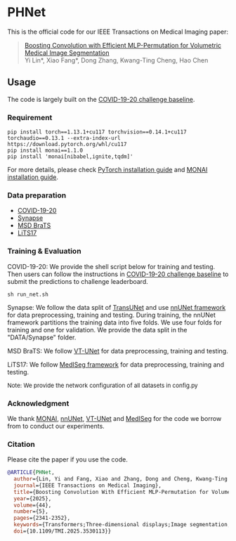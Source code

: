 # PHNet
This is the official code for our IEEE Transactions on Medical Imaging paper:
> [Boosting Convolution with Efficient MLP-Permutation for Volumetric Medical Image Segmentation](https://ieeexplore.ieee.org/document/10843792)  
> Yi Lin*, Xiao Fang*, Dong Zhang, Kwang-Ting Cheng, Hao Chen

## Usage
The code is largely built on the [COVID-19-20 challenge baseline](https://github.com/Project-MONAI/tutorials/tree/main/3d_segmentation/challenge_baseline).

### Requirement
```
pip install torch==1.13.1+cu117 torchvision==0.14.1+cu117 torchaudio==0.13.1 --extra-index-url https://download.pytorch.org/whl/cu117  
pip install monai==1.1.0  
pip install 'monai[nibabel,ignite,tqdm]'
```
For more details, please check [PyTorch installation guide](https://pytorch.org/get-started/previous-versions/) and [MONAI installation guide](https://docs.monai.io/en/latest/installation.html#installing-the-recommended-dependencies).

### Data preparation
* [COVID-19-20](https://covid-segmentation.grand-challenge.org/Data/)
* [Synapse](https://www.synapse.org/#!Synapse:syn3193805/wiki/217789)
* [MSD BraTS](http://medicaldecathlon.com/)
* [LiTS17](https://www.kaggle.com/datasets/andrewmvd/liver-tumor-segmentation)

### Training & Evaluation
COVID-19-20: We provide the shell script below for training and testing. Then users can follow the instructions in [COVID-19-20 challenge baseline](https://github.com/Project-MONAI/tutorials/tree/main/3d_segmentation/challenge_baseline) to submit the predictions to challenge leaderboard. 
```
sh run_net.sh
``` 


Synapse: We follow the data split of [TransUNet](https://github.com/Beckschen/TransUNet?tab=readme-ov-file) and use [nnUNet framework](https://github.com/MIC-DKFZ/nnUNet) for data preprocessing, training and testing. During training, the nnUNet framework partitions the training data into five folds. We use four folds for training and one for validation. We provide the data split in the "DATA/Synapse" folder.

MSD BraTS: We follow [VT-UNet](https://github.com/himashi92/VT-UNet) for data preprocessing, training and testing.  

LiTS17: We follow [MedISeg framework](https://github.com/hust-linyi/MedISeg) for data preprocessing, training and testing.

<font size=2>Note: We provide the network configuration of all datasets in config.py </font>  

### Acknowledgment
We thank [MONAI](https://github.com/Project-MONAI/tutorials), [nnUNet](https://github.com/MIC-DKFZ/nnUNet), [VT-UNet](https://github.com/himashi92/VT-UNet) and [MedISeg](https://github.com/hust-linyi/MedISeg) for the code we borrow from to conduct our experiments.

### Citation
Please cite the paper if you use the code.
```bibtex
@ARTICLE{PHNet,
  author={Lin, Yi and Fang, Xiao and Zhang, Dong and Cheng, Kwang-Ting and Chen, Hao},
  journal={IEEE Transactions on Medical Imaging}, 
  title={Boosting Convolution With Efficient MLP-Permutation for Volumetric Medical Image Segmentation}, 
  year={2025},
  volume={44},
  number={5},
  pages={2341-2352},
  keywords={Transformers;Three-dimensional displays;Image segmentation;Convolutional neural networks;Feature extraction;Computer architecture;Computational efficiency;Decoding;Technological innovation;Synapses;Medical image segmentation;convolution neural network (CNN);multi-layer perceptron (MLP)},
  doi={10.1109/TMI.2025.3530113}}
```